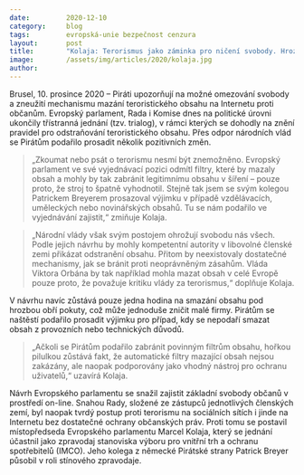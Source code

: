 ```yaml
---
date:         2020-12-10
category:     blog
tags:         evropská-unie bezpečnost cenzura
layout:       post
title:        "Kolaja: Terorismus jako záminka pro ničení svobody. Hrozí mazání nevinného obsahu na Internetu"
image:        /assets/img/articles/2020/kolaja.jpg
author:       
---
```


 


Brusel, 10. prosince 2020 – Piráti upozorňují na možné omezování svobody a zneužití mechanismu mazání teroristického obsahu na Internetu proti občanům. Evropský parlament, Rada i Komise dnes na politické úrovni ukončily třístranná jednání (tzv. trialog), v rámci kterých se dohodly na znění pravidel pro odstraňování teroristického obsahu. Přes odpor národních vlád se Pirátům podařilo prosadit několik pozitivních změn.

> „Zkoumat nebo psát o terorismu nesmí být znemožněno. Evropský parlament ve své vyjednávací pozici odmítl filtry, které by mazaly obsah a mohly by tak zabránit legitimnímu obsahu v šíření – pouze proto, že stroj to špatně vyhodnotil. Stejně tak jsem se svým kolegou Patrickem Breyerem prosazoval výjimku v případě vzdělávacích, uměleckých nebo novinářských obsahů. Tu se nám podařilo ve vyjednávání zajistit,“ zmiňuje Kolaja.

> „Národní vlády však svým postojem ohrožují svobodu nás všech. Podle jejich návrhu by mohly kompetentní autority v libovolné členské zemi přikázat odstranění obsahu. Přitom by neexistovaly dostatečné mechanismy, jak se bránit proti neoprávněným zásahům. Vláda Viktora Orbána by tak například mohla mazat obsah v celé Evropě pouze proto, že považuje kritiku vlády za terorismus,“ doplňuje Kolaja.

V návrhu navíc zůstává pouze jedna hodina na smazání obsahu pod hrozbou obří pokuty, což může jednoduše zničit malé firmy. Pirátům se naštěstí podařilo prosadit výjimku pro případ, kdy se nepodaří smazat obsah z provozních nebo technických důvodů. 

> „Ačkoli se Pirátům podařilo zabránit povinným filtrům obsahu, hořkou pilulkou zůstává fakt, že automatické filtry mazající obsah nejsou zakázány, ale naopak podporovány jako vhodný nástroj pro ochranu uživatelů,“ uzavírá Kolaja.

Návrh Evropského parlamentu se snažil zajistit základní svobody občanů v prostředí on-line. Snahou Rady, složené ze zástupců jednotlivých členských zemí, byl naopak tvrdý postup proti terorismu na sociálních sítích i jinde na Internetu bez dostatečné ochrany občanských práv. Proti tomu se postavil místopředseda Evropského parlamentu Marcel Kolaja, který se jednání účastnil jako zpravodaj stanoviska výboru pro vnitřní trh a ochranu spotřebitelů (IMCO). Jeho kolega z německé Pirátské strany Patrick Breyer působil v roli stínového zpravodaje.
